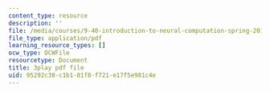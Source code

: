 ```yaml
---
content_type: resource
description: ''
file: /media/courses/9-40-introduction-to-neural-computation-spring-2018/95292c38c1b181f8f721e17f5e981c4e_KXnHxZdn8NU.pdf
file_type: application/pdf
learning_resource_types: []
ocw_type: OCWFile
resourcetype: Document
title: 3play pdf file
uid: 95292c38-c1b1-81f8-f721-e17f5e981c4e
---
```


